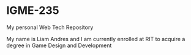 # IGME-235
My personal Web Tech Repository

My name is Liam Andres and I am currently enrolled at RIT to acquire a degree in Game Design and Development
